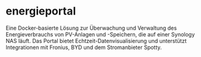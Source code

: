 # energieportal
Eine Docker-basierte Lösung zur Überwachung und Verwaltung des Energieverbrauchs von PV-Anlagen und -Speichern, die auf einer Synology NAS läuft. Das Portal bietet Echtzeit-Datenvisualisierung und unterstützt Integrationen mit Fronius, BYD und dem Stromanbieter Spotty. 
